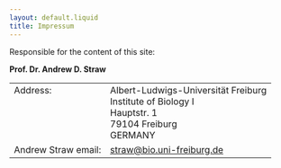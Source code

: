 ```yaml
---
layout: default.liquid
title: Impressum
---
```


Responsible for the content of this site:

**Prof. Dr. Andrew D. Straw**
<table>
  <tr>
    <td style="vertical-align:top">Address:</td><td>Albert-Ludwigs-Universität Freiburg<br />
Institute of Biology I<br />
Hauptstr. 1<br />
79104 Freiburg<br />
GERMANY
    </td>
  </tr>
  <tr>
    <td>Andrew Straw email:</td><td><a href="mailto:straw@bio.uni-freiburg.de">straw@bio.uni-freiburg.de</a></td>
  </tr>
</table>
